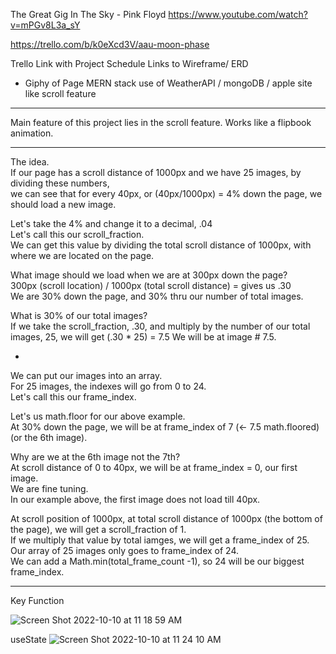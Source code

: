 The Great Gig In The Sky - Pink Floyd
https://www.youtube.com/watch?v=mPGv8L3a_sY

https://trello.com/b/k0eXcd3V/aau-moon-phase

Trello Link with Project Schedule
Links to Wireframe/ ERD

- Giphy of Page
MERN stack
use of WeatherAPI / mongoDB / apple site like scroll feature

---
Main feature of this project lies in the scroll feature.
Works like a flipbook animation.

---
The idea. <br />
If our page has a scroll distance of 1000px and we have 25 images, by dividing these numbers, <br />
we can see that for every 40px, or (40px/1000px) = 4% down the page, we should load a new image.

Let's take the 4% and change it to a decimal, .04 <br />
Let's call this our scroll_fraction. <br />
We can get this value by dividing the total scroll distance of 1000px, with where we are located on the page.

What image should we load when we are at 300px down the page? <br />
300px (scroll location) / 1000px (total scroll distance) = gives us .30 <br />
We are 30% down the page, and 30% thru our number of total images. <br />

What is 30% of our total images? <br />
If we take the scroll_fraction, .30, and multiply by the number of our total images, 25, we will get (.30 * 25) = 7.5
We will be at image # 7.5. 

-
We can put our images into an array. <br />
For 25 images, the indexes will go from 0 to 24. <br />
Let's call this our frame_index.<br />

Let's us math.floor for our above example. <br />
At 30% down the page, we will be at frame_index of 7 (<- 7.5 math.floored) (or the 6th image).

Why are we at the 6th image not the 7th? <br />
At scroll distance of 0 to 40px, we will be at frame_index = 0, our first image. <br />
We are fine tuning. <br />
In our example above, the first image does not load till 40px.

At scroll position of 1000px, at total scroll distance of 1000px (the bottom of the page), we will get a scroll_fraction of 1. <br />
If we multiply that value by total iamges, we will get a frame_index of 25. <br />
Our array of 25 images only goes to frame_index of 24. <br />
We can add a Math.min(total_frame_count -1), so 24 will be our biggest frame_index. 

---












Key Function

![Screen Shot 2022-10-10 at 11 18 59 AM](https://user-images.githubusercontent.com/105463926/194930080-87234766-3621-4c39-a386-4fb04889d7a6.png)

useState
![Screen Shot 2022-10-10 at 11 24 10 AM](https://user-images.githubusercontent.com/105463926/194930202-d375eb55-495b-46e7-9162-7e88cd7170e8.png)
